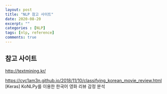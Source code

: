 ```yaml
---
layout: post
title: "NLP 참고 사이트"
date: 2020-08-20
excerpt: ""
categories : [NLP]
tags: [nlp, reference]
comments: true
---
```




## 참고 사이트


<http://textmining.kr/>

<https://cyc1am3n.github.io/2018/11/10/classifying_korean_movie_review.html>
[Keras] KoNLPy를 이용한 한국어 영화 리뷰 감정 분석
 
